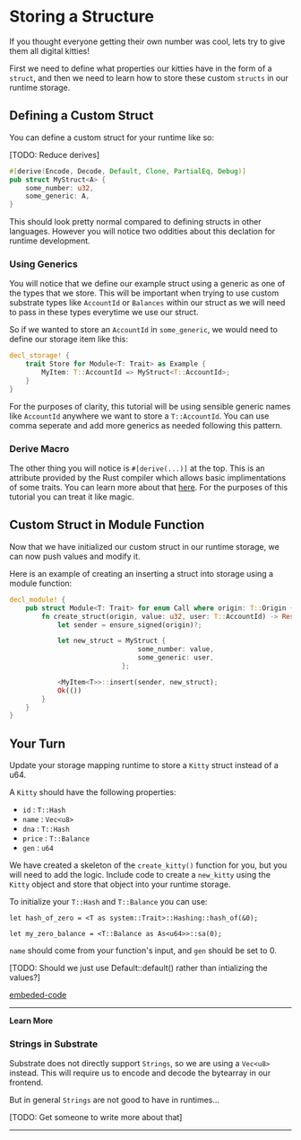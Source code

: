 Storing a Structure
===

If you thought everyone getting their own number was cool, lets try to give them all digital kitties!

First we need to define what properties our kitties have in the form of a `struct`, and then we need to learn how to store these custom `structs` in our runtime storage.

## Defining a Custom Struct
You can define a custom struct for your runtime like so:

[TODO: Reduce derives]

```rust
#[derive(Encode, Decode, Default, Clone, PartialEq, Debug)]
pub struct MyStruct<A> {
    some_number: u32,
    some_generic: A,
}
```

This should look pretty normal compared to defining structs in other languages. However you will notice two oddities about this declation for runtime development.

### Using Generics

You will notice that we define our example struct using a generic as one of the types that we store. This will be important when trying to use custom substrate types like `AccountId` or `Balances` within our struct as we will need to pass in these types everytime we use our struct.

So if we wanted to store an `AccountId` in `some_generic`, we would need to define our storage item like this:

```rust
decl_storage! {
    trait Store for Module<T: Trait> as Example {
        MyItem: T::AccountId => MyStruct<T::AccountId>;
    }
}
```

For the purposes of clarity, this tutorial will be using sensible generic names like `AccountId` anywhere we want to store a `T::AccountId`. You can use comma seperate and add more generics as needed following this pattern.

### Derive Macro

The other thing you will notice is `#[derive(...)]` at the top. This is an attribute provided by the Rust compiler which allows basic implimentations of some traits. You can learn more about that [here](https://doc.rust-lang.org/rust-by-example/trait/derive.html). For the purposes of this tutorial you can treat it like magic.

## Custom Struct in Module Function

Now that we have initialized our custom struct in our runtime storage, we can now push values and modify it.

Here is an example of creating an inserting a struct into storage using a module function:

```rust
decl_module! {
    pub struct Module<T: Trait> for enum Call where origin: T::Origin {
        fn create_struct(origin, value: u32, user: T::AccountId) -> Result {
            let sender = ensure_signed(origin)?;

            let new_struct = MyStruct {
                                some_number: value,
                                some_generic: user, 
                            };

            <MyItem<T>>::insert(sender, new_struct);
            Ok(())
        }
    }
}
```

## Your Turn

Update your storage mapping runtime to store a `Kitty` struct instead of a u64.

A `Kitty` should have the following properties:

 - `id` : `T::Hash`
 - `name` : `Vec<u8>`
 - `dna` : `T::Hash`
 - `price` : `T::Balance`
 - `gen` : `u64`

We have created a skeleton of the `create_kitty()` function for you, but you will need to add the logic. Include code to create a `new_kitty` using the `Kitty` object and store that object into your runtime storage.

To initialize your `T::Hash` and `T::Balance` you can use:
```
let hash_of_zero = <T as system::Trait>::Hashing::hash_of(&0);

let my_zero_balance = <T::Balance as As<u64>>::sa(0);
```

`name` should come from your function's input, and `gen` should be set to 0.

[TODO: Should we just use Default::default() rather than intializing the values?]

[embeded-code](./assets/1.6-template.rs ':include :type=code embed')

---
**Learn More**

 ### Strings in Substrate

Substrate does not directly support `Strings`, so we are using a `Vec<u8>` instead. This will require us to encode and decode the bytearray in our frontend.

But in general `Strings` are not good to have in runtimes... 

[TODO: Get someone to write more about that]

---